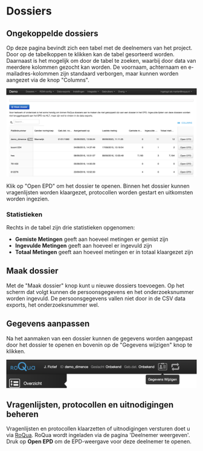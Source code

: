 # Dossiers

## Ongekoppelde dossiers

Op deze pagina bevindt zich een tabel met de deelnemers van het project. Door
op de tabelkoppen te klikken kan de tabel gesorteerd worden. Daarnaast is het
mogelijk om door de tabel te zoeken, waarbij door data van meerdere kolommen
gezocht kan worden. De voornaam, achternaam en e-mailadres-kolommen zijn standaard verborgen, maar kunnen worden aangezet via de knop "Columns".

![Alt text](ongekoppelde-dossiers.png)

Klik op "Open EPD" om het dossier te openen. Binnen het dossier kunnen vragenlijsten worden klaargezet, protocollen worden gestart en uitkomsten worden ingezien.

### Statistieken

Rechts in de tabel zijn drie statistieken opgenomen:

* **Gemiste Metingen** geeft aan hoeveel metingen er gemist zijn
* **Ingevulde Metingen** geeft aan hoeveel er ingevuld zijn
* **Totaal Metingen** geeft aan hoeveel metingen er in totaal klaargezet zijn

## Maak dossier

Met de "Maak dossier" knop kunt u nieuwe dossiers toevoegen. Op het scherm dat volgt kunnen de persoonsgegevens en het onderzoeksnummer worden ingevuld. De persoonsgegevens vallen niet door in de CSV data exports, het onderzoeksnummer wel.

## Gegevens aanpassen

Na het aanmaken van een dossier kunnen de gegevens worden aangepast door het dossier te openen en bovenin op de "Gegevens wijzigen" knop te klikken.

![Alt text](gegevens-wijzigen.png)

## Vragenlijsten, protocollen en uitnodigingen beheren

Vragenlijsten en protocollen klaarzetten of uitnodigingen versturen doet u via
[RoQua](../../rom_manual/epd/). RoQua wordt ingeladen via de pagina 'Deelnemer weergeven'.
Druk op **Open EPD** om de EPD-weergave voor deze deelnemer te openen.
